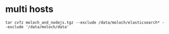 # multi hosts

```
tar cvfz moloch_and_nodejs.tgz --exclude /data/moloch/elasticsearch* --exclude '/data/moloch/data'
```
